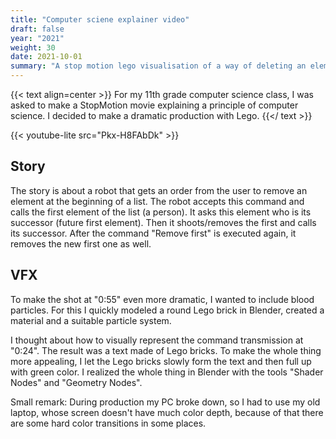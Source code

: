 ```yaml
---
title: "Computer sciene explainer video"
draft: false
year: "2021"
weight: 30
date: 2021-10-01
summary: "A stop motion lego visualisation of a way of deleting an element in a list."
---
```


{{< text align=center >}}
For my 11th grade computer science class, I was asked to make a StopMotion movie explaining a principle of computer science.
I decided to make a dramatic production with Lego.
{{</ text >}}

{{< youtube-lite src="Pkx-H8FAbDk" >}}

## Story

The story is about a robot that gets an order from the user to remove an element at the beginning of a list. The robot accepts this command and calls the first element of the list (a person). It asks this element who is its successor (future first element). Then it shoots/removes the first and calls its successor. After the command "Remove first" is executed again, it removes the new first one as well.

## VFX

To make the shot at "0:55" even more dramatic, I wanted to include blood particles. For this I quickly modeled a round Lego brick in Blender, created a material and a suitable particle system.

I thought about how to visually represent the command transmission at "0:24". The result was a text made of Lego bricks. To make the whole thing more appealing, I let the Lego bricks slowly form the text and then full up with green color. I realized the whole thing in Blender with the tools "Shader Nodes" and "Geometry Nodes".

Small remark: During production my PC broke down, so I had to use my old laptop, whose screen doesn't have much color depth, because of that there are some hard color transitions in some places.
